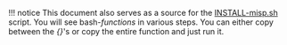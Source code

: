 !!! notice
    This document also serves as a source for the [INSTALL-misp.sh](https://github.com/MISP/MISP/blob/2.4/INSTALL/INSTALL.sh) script.
    You will see bash-*functions* in various steps. You can either copy between the *{}*'s or copy the entire function and just run it.
